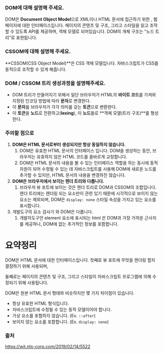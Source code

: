 ### DOM에 대해 설명해 주세요.

DOM은 **Document Object Model**으로 XML이나 HTML 문서에 접근하기 위한 , 웹 페이지에 대한 인터페이스입니다.  페이지의 콘텐츠 및 구조, 그리고 스타일을 읽고 조작할 수 있도록 API를 제공하며, 객체 모델로 되어있습니다. DOM의 개체 구조는 “노드 트리”로 표현됩니다.

### **CSSOM**에 대해 설명해 주세요.

**CSSOM(CSS Object Model)**은 CSS 객체 모델입니다.  자바스크립트가 CSS를 동적으로 조작할 수 있게 해줍니다.

### **DOM / CSSOM 트리 생성과정을 설명해주세요.**

- DOM 트리가 만들어지기 위해서 일단 브라우저가 HTML의 **바이트 코드**를 가져와 지정된 인코딩 방법에 따라 **문자**로 변경한다.
- 이 **문자**를 브라우저가 각각 의미를 갖는 **토큰**으로 변환한다.
- 이 **토큰**을 **노드**로 전환하고(**lexing**), 이 **노드**들로 **객체 모델(트리 구조)**를 형성한다.

### 주의할 점으로

1. **DOM은 HTML 문서로부터 생성되지만 항상 동일하지 않습니다.**  
    1. DOM은 유효한 HTML 문서의 인터페이스 입니다. DOM을 생성하는 동안, 브라우저는 유효하지 않은 HTML 코드를 올바르게 교정합니다.
    2. DOM은 HTML 문서의 내용을 볼 수 있는 인터페이스 역할을 하는 동시에 동적 자원이 되어 수정될 수 있는 데 자바스크립트를 사용해 DOM에 새로운 노드를 추가할 수 있지만, HTML 문서의 내용을 변경하진 않습니다.
2. **DOM은 브라우저에서 보이는 렌더 트리와 다릅니다.** 
    1. 브라우저 뷰 포트에 보이는 것은 렌더 트리로 DOM과 CSSOM의 조합입니다. 렌더 트리에는 렌더링 되는 요소만이 관련 있기 때문에 시각적으로 보이지 않는 요소는 제외되며, DOM은 `display: none` 스타일 속성을 가지고 있는 요소를 표시합니다.
3. 개발도구의 요소 검사기 와  DOM은 다릅니다.
    1. 개발자도구안 element 요소에 표시되는 html 은 DOM과 가장 가까운 근사치를 제공하나, DOM에 없는 추가적인 정보를 포함합니다. 

# **요약정리**

DOM은 HTML 문서에 대한 인터페이스입니다. 첫째로 뷰 포트에 무엇을 렌더링 할지 결정하기 위해 사용되며,

둘째로는 페이지의 콘텐츠 및 구조, 그리고 스타일이 자바스크립트 프로그램에 의해 수정되기 위해 사용됩니다.

DOM은 원본 HTML 문서 형태와 비슷하지만 몇 가지 차이점이 있습니다.

- 항상 유효한 HTML 형식입니다.
- 자바스크립트에 수정될 수 있는 동적 모델이어야 합니다.
- 가상 요소를 포함하지 않습니다. (Ex. `::after`)
- 보이지 않는 요소를 포함합니다. (Ex. `display: none`)

### 출처

https://wit.nts-corp.com/2019/02/14/5522
